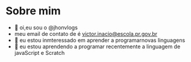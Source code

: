 # Sobre mim

- 👋 oi,eu sou o @jhonvlogs
- meu email de contato de é victor.inacio@escola.pr.gov.br
- 👀 eu estou inmteressado em aprender a programarnovas linguagens
- 🌱 eu estou aprendendo a programar recentemente a linguagem de javaScript e Scratch

<!---
jhonvlogs/jhonvlogs is a ✨ special ✨ repository because its `README.md` (this file) appears on your GitHub profile.
You can click the Preview link to take a look at your changes.
--->
